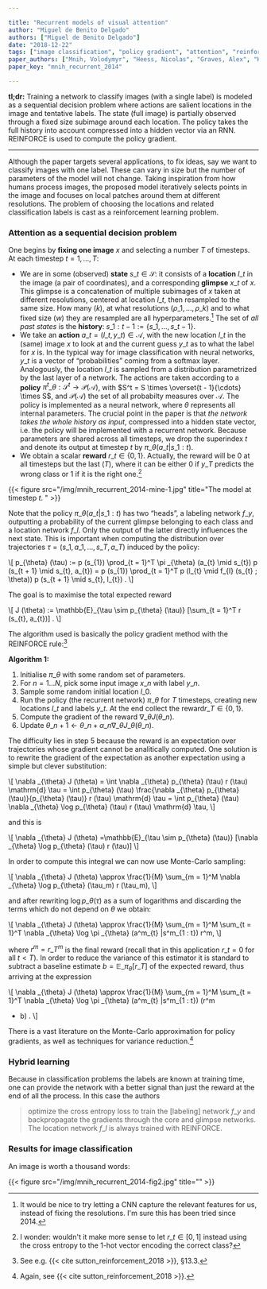 ```yaml
---

title: "Recurrent models of visual attention"
author: "Miguel de Benito Delgado"
authors: ["Miguel de Benito Delgado"]
date: "2018-12-22"
tags: ["image classification", "policy gradient", "attention", "reinforcement learning", "POMDP", "RNN"]
paper_authors: ["Mnih, Volodymyr", "Heess, Nicolas", "Graves, Alex", "Kavukcuoglu, Koray"]
paper_key: "mnih_recurrent_2014"

---
```








**tl;dr:** Training a network to classify images (with a single label) is 
modeled as a sequential decision problem where actions are salient locations in 
the image and tentative labels. The state (full image) is partially observed 
through a fixed size subimage around each location. The policy takes the full 
history into account compressed into a hidden vector via an RNN. REINFORCE is 
used to compute the policy gradient.



---



Although the paper targets several applications, to fix ideas, say we want to 
classify images with one label. These can vary in size but the number of 
parameters of the model will not change. Taking inspiration from how humans 
process images, the proposed model iteratively selects points in the image and 
focuses on local patches around them at different resolutions. The problem of 
choosing the locations and related classification labels is cast as a 
reinforcement learning problem.

### Attention as a sequential decision problem

One begins by **fixing one image** $x$ and selecting a number $T$ of 
timesteps. At each timestep $t = 1, \ldots, T$:

* We are in some (observed) **state** $s\_{t} \in \mathcal{S}$: it consists of 
  a **location** $l\_{t}$ in the image (a pair of coordinates), and a 
  corresponding **glimpse** $x\_{t}$ of $x$. This glimpse is a concatenation of 
  multiple subimages of $x$ taken at different resolutions, centered at 
  location $l\_{t}$, then resampled to the same size. How many ($k$), at what 
  resolutions ($\rho \_{1}, \ldots, \rho \_{k}$) and to what fixed size ($w$) 
  they are resampled are all hyperparameters.[^1] The set of *all past states* 
  is the **history**: $s\_{1 : t - 1} := \lbrace s\_{1}, \ldots, s\_{t - 1} 
  \rbrace$.
* We take an **action** $a\_{t} = (l\_{t}, y\_{t}) \in \mathcal{A}$, with the 
  new location $l\_{t}$ in the (same) image $x$ to look at and the current 
  guess $y\_{t}$ as to what the label for $x$ is. In the typical way for image 
  classification with neural networks, $y\_{t}$ is a vector of 
  “probabilities” coming from a softmax layer. Analogously, the location 
  $l\_{t}$ is sampled from a distribution parametrized by the last layer of a 
  network. The actions are taken according to a **policy** $\pi^t\_{\theta} : 
  \mathcal{S}^t \rightarrow \mathcal{P} (\mathcal{A})$, with $S^t = S \times 
  \overset{t - 1}{\cdots} \times S$, and $\mathcal{P} (\mathcal{A})$ the set of 
  all probabilty measures over $\mathcal{A}$. The policy is implemented as a 
  neural network, where $\theta$ represents all internal parameters. The 
  crucial point in the paper is that *the network takes the whole history as 
  input*, compressed into a hidden state vector, i.e. the policy will be 
  implemented with a recurrent network. Because parameters are shared across 
  all timesteps, we drop the superindex $t$ and denote its output at timestep 
  $t$ by $\pi \_{\theta} (a\_{t} |s\_{1 : t})$.
* We obtain a scalar **reward** $r\_{t} \in \lbrace 0, 1 \rbrace$. Actually, 
  the reward will be 0 at all timesteps but the last ($T$), where it can be 
  either 0 if $y\_{T}$ predicts the wrong class or 1 if it is the right 
  one.[^2]

{{< figure src="/img/mnih_recurrent_2014-mine-1.jpg" title="The model at timestep $t$. " >}}

Note that the policy $\pi \_{\theta} (a\_{t} |s\_{1 : t})$ has two 
“heads”, a labeling network $f\_{y}$, outputting a probability of the 
current glimpse belonging to each class and a location network $f\_{l}$. Only 
the output of the latter directly influences the next state. This is important 
when computing the distribution over trajectories $\tau = (s\_{1}, a\_{1}, 
\ldots, s\_{T}, a\_{T})$ induced by the policy:

\\[ p\_{\theta} (\tau) := p (s\_{1})  \prod\_{t = 1}^T \pi \_{\theta} (a\_{t}
   \mid s\_{t}) p (s\_{t + 1} \mid s\_{t}, a\_{t}) = p (s\_{1})  \prod\_{t =
   1}^T p (l\_{t} \mid f\_{l} (s\_{t} ; \theta)) p (s\_{t + 1} \mid s\_{t},
   l\_{t}) . \\]

The goal is to maximise the total expected reward

\\[ J (\theta) := \mathbb{E}\_{\tau \sim p\_{\theta} (\tau)} [\sum\_{t = 1}^T r
   (s\_{t}, a\_{t})] . \\]

The algorithm used is basically the policy gradient method with the REINFORCE 
rule:[^3]

**Algorithm 1:**

1. Initialise $\pi \_{\theta}$ with some random set of parameters.
1. For $n = 1 \ldots N$, pick some input image $x\_{n}$ with label $y\_{n}$.
1. Sample some random initial location $l\_{0}$.
1. Run the policy (the recurrent network) $\pi \_{\theta}$ for $T$ timesteps,
   creating new locations $l\_{t}$ and labels $y\_{t}$. At the end collect the
   reward$r\_{T} \in \lbrace 0, 1 \rbrace$.
1. Compute the gradient of the reward $\nabla \_{\theta} J (\theta \_{n})$.
1. Update $\theta \_{n + 1} \leftarrow \theta \_{n} + \alpha \_{n} \nabla
   \_{\theta} J\_{\theta} (\theta \_{n})$.

The difficulty lies in step $5$ because the reward is an expectation over 
trajectories whose gradient cannot be analitically computed. One solution is to 
rewrite the gradient of the expectation as another expectation using a simple 
but clever substitution:

\\[ \nabla \_{\theta} J (\theta) = \int \nabla \_{\theta} p\_{\theta} (\tau) r
   (\tau) \mathrm{d} \tau = \int p\_{\theta} (\tau)  \frac{\nabla \_{\theta}
   p\_{\theta} (\tau)}{p\_{\theta} (\tau)} r (\tau) \mathrm{d} \tau = \int
   p\_{\theta} (\tau) \nabla \_{\theta} \log p\_{\theta} (\tau) r (\tau)
   \mathrm{d} \tau, \\]

and this is

\\[ \nabla \_{\theta} J (\theta) =\mathbb{E}\_{\tau \sim p\_{\theta} (\tau)}
   [\nabla \_{\theta} \log p\_{\theta} (\tau) r (\tau)] \\]

In order to compute this integral we can now use Monte-Carlo sampling:

\\[ \nabla \_{\theta} J (\theta) \approx \frac{1}{M}  \sum\_{m = 1}^M \nabla
   \_{\theta} \log p\_{\theta} (\tau\_m) r (\tau\_m), \\]

and after rewriting $\log p\_{\theta} (\tau)$ as a sum of logarithms and 
discarding the terms which do not depend on $\theta$ we obtain:

\\[ \nabla \_{\theta} J (\theta) \approx \frac{1}{M}  \sum\_{m = 1}^M \sum\_{t
   = 1}^T \nabla \_{\theta} \log \pi \_{\theta} (a^m\_{t} |s^m\_{1 : t}) r^m,
\\]

where $r^m = r\_{T}^m$ is the final reward (recall that in this application 
$r\_{t} = 0$ for all $t < T$). In order to reduce the variance of this 
estimator it is standard to subtract a baseline estimate  $b 
=\mathbb{E}\_{\pi_{\theta}} [r\_{T}]$ of the expected reward, thus arriving at 
the expression

\\[ \nabla \_{\theta} J (\theta) \approx \frac{1}{M}  \sum\_{m = 1}^M \sum\_{t
   = 1}^T \nabla \_{\theta} \log \pi \_{\theta} (a^m\_{t} |s^m\_{1 : t})  (r^m
   - b) . \\]

There is a vast literature on the Monte-Carlo approximation for policy 
gradients, as well as techniques for variance reduction.[^4]

### Hybrid learning

Because in classification problems the labels are known at training time, one 
can provide the network with a better signal than just the reward at the end of 
all the process. In this case the authors

> optimize the cross entropy loss to train the [labeling] network $f\_{y}$ and 
> backpropagate the gradients through the core and glimpse networks. The 
> location network $f\_{l}$ is always trained with REINFORCE.

### Results for image classification

An image is worth a thousand words:

{{< figure src="/img/mnih_recurrent_2014-fig2.jpg" title="" >}}


[^1]: It would be nice to try letting a CNN capture the relevant features for us, instead of fixing the resolutions. I'm sure this has been tried since 2014.
[^2]: I wonder: wouldn't it make more sense to let $r\_{t} \in [0, 1]$ instead using the cross entropy to the 1-hot vector encoding the correct class?
[^3]: See e.g. {{< cite sutton_reinforcement_2018 >}}, §13.3.
[^4]: Again, see {{< cite sutton_reinforcement_2018 >}}.
